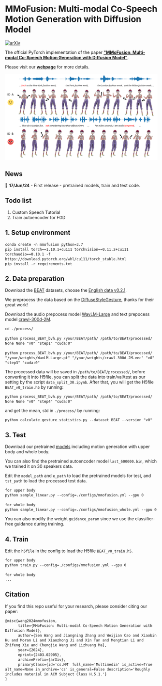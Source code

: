 # MMoFusion: Multi-modal Co-Speech Motion Generation with Diffusion Model

[![arXiv](https://img.shields.io/badge/arXiv-<2403.02905>-<COLOR>.svg)](https://arxiv.org/abs/2403.02905)

The official PyTorch implementation of the paper [**"MMoFusion: Multi-modal Co-Speech Motion Generation with Diffusion Model"**](https://arxiv.org/abs/2403.02905).

Please visit our [**webpage**](https://mmofusion.github.io/) for more details.

<div align=center>
<img src="mmofusion.png" width="800px">
</div>

## News

📢 **17/Jun/24** - First release - pretrained models, train and test code.

## Todo list
1. Custom Speech Tutorial
2. Train autoencoder for FGD 

## 1. Setup environment
```shell
conda create -n mmofusion python=3.7
pip install torch==1.10.1+cu111 torchvision==0.11.2+cu111 torchaudio==0.10.1 -f https://download.pytorch.org/whl/cu111/torch_stable.html
pip install -r requirements.txt
```
## 2. Data preparation
Download the [BEAT](https://github.com/PantoMatrix/PantoMatrix/blob/main/scripts/BEAT_2022/readme_beat.md) datasets, choose the [English data v0.2.1](https://drive.google.com/file/d/1Akf0WgAwuH2fvlWbvNpif4XRqXlpznh9/view).

We preprocess the data based on the [DiffuseStyleGesture](https://github.com/YoungSeng/DiffuseStyleGesture), thanks for their great work!

Download the audio prepocess model [WavLM-Large]((https://github.com/microsoft/unilm/tree/master/wavlm)) and text prepocess model [crawl-300d-2M](https://dl.fbaipublicfiles.com/fasttext/vectors-english/crawl-300d-2M.vec.zip).

```shell
cd ./process/

python process_BEAT_bvh.py /your/BEAT/path/ /path/to/BEAT/processed/ None None "v0" "step1" "cuda:0"

python process_BEAT_bvh.py /your/BEAT/path/ /path/to/BEAT/processed/ "/your/weights/WavLM-Large.pt" "/your/weights/crawl-300d-2M.vec" "v0" "step3" "cuda:0"
```
The processed data will be saved in `/path/to/BEAT/processed/`, before converting it into H5file, you can split the data into train/val/test as our setting by the script `data_split_30.ipynb`. After that, you will get the H5file `BEAT_v0_train.h5` by running:

```shell
python process_BEAT_bvh.py /your/BEAT/path/ /path/to/BEAT/processed/ None None "v0" "step4" "cuda:0"
```
and get the mean, std in `./process/` by running:
```shell
python calculate_gesture_statistics.py --dataset BEAT --version "v0"
```
## 3. Test
Download our pretrained [models](https://drive.google.com/drive/folders/1-XyiBgL-oWmv9mTi4AlTw2M_BbGgUJTR) including motion generation with upper body and whole body.

You can also find the pretrained autoencoder model `last_600000.bin`, which we trained it on 30 speakers data.

Edit the `model_path` and `e_path` to load the pretrained models for test, and `tst_path` to load the processed test data.
```shell
for upper body
python sample_linear.py --config=./configs/mmofusion.yml --gpu 0

for whole body
python sample_linear.py --config=./configs/mmofusion_whole.yml --gpu 0
```

You can also modify the weight `guidance_param` since we use the classifier-free guidance during training.

## 4. Train
Edit the `h5file` in the config to load the H5file `BEAT_v0_train.h5`.
```shell
for upper body
python train.py --config=./configs/mmofusion.yml --gpu 0

for whole body 
...
```

## Citation
If you find this repo useful for your research, please consider citing our paper:
```
@misc{wang2024mmofusion,
      title={MMoFusion: Multi-modal Co-Speech Motion Generation with Diffusion Model}, 
      author={Sen Wang and Jiangning Zhang and Weijian Cao and Xiaobin Hu and Moran Li and Xiaozhong Ji and Xin Tan and Mengtian Li and Zhifeng Xie and Chengjie Wang and Lizhuang Ma},
      year={2024},
      eprint={2403.02905},
      archivePrefix={arXiv},
      primaryClass={id='cs.MM' full_name='Multimedia' is_active=True alt_name=None in_archive='cs' is_general=False description='Roughly includes material in ACM Subject Class H.5.1.'}
}
```

